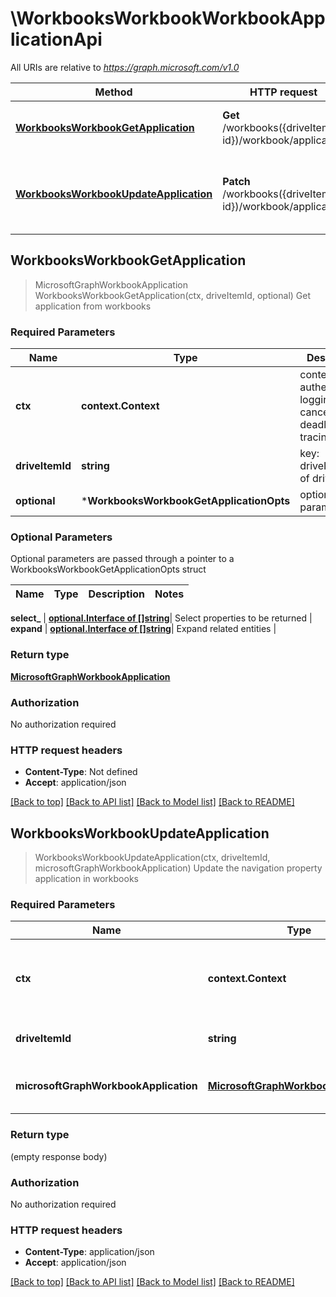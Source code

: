 # \WorkbooksWorkbookWorkbookApplicationApi

All URIs are relative to *https://graph.microsoft.com/v1.0*

Method | HTTP request | Description
------------- | ------------- | -------------
[**WorkbooksWorkbookGetApplication**](WorkbooksWorkbookWorkbookApplicationApi.md#WorkbooksWorkbookGetApplication) | **Get** /workbooks({driveItem-id})/workbook/application | Get application from workbooks
[**WorkbooksWorkbookUpdateApplication**](WorkbooksWorkbookWorkbookApplicationApi.md#WorkbooksWorkbookUpdateApplication) | **Patch** /workbooks({driveItem-id})/workbook/application | Update the navigation property application in workbooks



## WorkbooksWorkbookGetApplication

> MicrosoftGraphWorkbookApplication WorkbooksWorkbookGetApplication(ctx, driveItemId, optional)
Get application from workbooks

### Required Parameters


Name | Type | Description  | Notes
------------- | ------------- | ------------- | -------------
**ctx** | **context.Context** | context for authentication, logging, cancellation, deadlines, tracing, etc.
**driveItemId** | **string**| key: driveItem-id of driveItem | 
 **optional** | ***WorkbooksWorkbookGetApplicationOpts** | optional parameters | nil if no parameters

### Optional Parameters

Optional parameters are passed through a pointer to a WorkbooksWorkbookGetApplicationOpts struct


Name | Type | Description  | Notes
------------- | ------------- | ------------- | -------------

 **select_** | [**optional.Interface of []string**](string.md)| Select properties to be returned | 
 **expand** | [**optional.Interface of []string**](string.md)| Expand related entities | 

### Return type

[**MicrosoftGraphWorkbookApplication**](microsoft.graph.workbookApplication.md)

### Authorization

No authorization required

### HTTP request headers

- **Content-Type**: Not defined
- **Accept**: application/json

[[Back to top]](#) [[Back to API list]](../README.md#documentation-for-api-endpoints)
[[Back to Model list]](../README.md#documentation-for-models)
[[Back to README]](../README.md)


## WorkbooksWorkbookUpdateApplication

> WorkbooksWorkbookUpdateApplication(ctx, driveItemId, microsoftGraphWorkbookApplication)
Update the navigation property application in workbooks

### Required Parameters


Name | Type | Description  | Notes
------------- | ------------- | ------------- | -------------
**ctx** | **context.Context** | context for authentication, logging, cancellation, deadlines, tracing, etc.
**driveItemId** | **string**| key: driveItem-id of driveItem | 
**microsoftGraphWorkbookApplication** | [**MicrosoftGraphWorkbookApplication**](MicrosoftGraphWorkbookApplication.md)| New navigation property values | 

### Return type

 (empty response body)

### Authorization

No authorization required

### HTTP request headers

- **Content-Type**: application/json
- **Accept**: application/json

[[Back to top]](#) [[Back to API list]](../README.md#documentation-for-api-endpoints)
[[Back to Model list]](../README.md#documentation-for-models)
[[Back to README]](../README.md)

